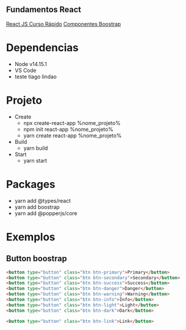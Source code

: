 ## Fundamentos React
<a href='https://www.youtube.com/watch?v=XQxitgyZ_S4&t=925s'>React JS Curso Rápido</a> 
<a href='https://getbootstrap.com/docs/5.0/getting-started/introduction/'>Componentes Boostrap</a>

# Dependencias
-   Node v14.15.1
-   VS Code
-  teste tiago lindao

# Projeto
-   Create
    - npx create-react-app %nome_projeto%
    - npm init react-app %nome_projeto%
    - yarn create react-app %nome_projeto%
-   Build
    - yarn build
-   Start
    - yarn start        
# Packages
-   yarn add @types/react
-   yarn add boostrap
-   yarn add @popperjs/core

# Exemplos
## Button boostrap
```html 
<button type="button" class="btn btn-primary">Primary</button>
<button type="button" class="btn btn-secondary">Secondary</button>
<button type="button" class="btn btn-success">Success</button>
<button type="button" class="btn btn-danger">Danger</button>
<button type="button" class="btn btn-warning">Warning</button>
<button type="button" class="btn btn-info">Info</button>
<button type="button" class="btn btn-light">Light</button>
<button type="button" class="btn btn-dark">Dark</button>

<button type="button" class="btn btn-link">Link</button>
```

